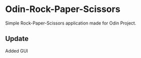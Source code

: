 # Odin-Rock-Paper-Scissors

Simple Rock-Paper-Scissors application made for Odin Project.

## Update

Added GUI
